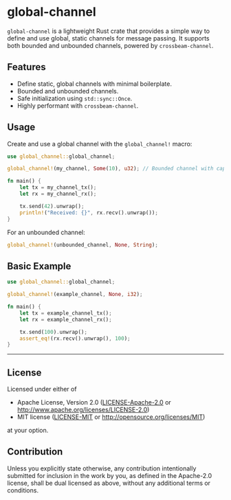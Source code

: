 # global-channel

`global-channel` is a lightweight Rust crate that provides a simple way to define and use global, static channels for message passing. It supports both bounded and unbounded channels, powered by `crossbeam-channel`.


## Features

- Define static, global channels with minimal boilerplate.
- Bounded and unbounded channels.
- Safe initialization using `std::sync::Once`.
- Highly performant with `crossbeam-channel`.

## Usage

Create and use a global channel with the `global_channel!` macro:

```rust
use global_channel::global_channel;

global_channel!(my_channel, Some(10), u32); // Bounded channel with capacity 10

fn main() {
    let tx = my_channel_tx();
    let rx = my_channel_rx();

    tx.send(42).unwrap();
    println!("Received: {}", rx.recv().unwrap());
}
```

For an unbounded channel:

```rust
global_channel!(unbounded_channel, None, String);
```


## Basic Example

```rust
use global_channel::global_channel;

global_channel!(example_channel, None, i32);

fn main() {
    let tx = example_channel_tx();
    let rx = example_channel_rx();

    tx.send(100).unwrap();
    assert_eq!(rx.recv().unwrap(), 100);
}
```

---

## License

Licensed under either of

 * Apache License, Version 2.0
   ([LICENSE-Apache-2.0](LICENSE-Apache-2.0) or http://www.apache.org/licenses/LICENSE-2.0)
 * MIT license
   ([LICENSE-MIT](LICENSE-MIT) or http://opensource.org/licenses/MIT)

at your option.

## Contribution

Unless you explicitly state otherwise, any contribution intentionally submitted
for inclusion in the work by you, as defined in the Apache-2.0 license, shall be
dual licensed as above, without any additional terms or conditions.

